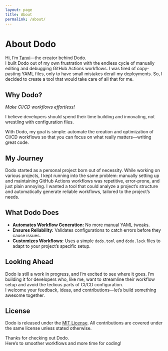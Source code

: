 ```yaml
---
layout: page
title: About
permalink: /about/
---
```


# About Dodo

Hi, I’m [Tanvi](https://github.com/tanvincible)—the creator behind Dodo.  
I built Dodo out of my own frustration with the endless cycle of manually editing and debugging GitHub Actions workflows. I was tired of copy-pasting YAML files, only to have small mistakes derail my deployments. So, I decided to create a tool that would take care of all that for me.

## Why Dodo?

_Make CI/CD workflows effortless!_

I believe developers should spend their time building and innovating, not wrestling with configuration files.

With Dodo, my goal is simple: automate the creation and optimization of CI/CD workflows so that you can focus on what really matters—writing great code.

## My Journey

Dodo started as a personal project born out of necessity. While working on various projects, I kept running into the same problem: manually setting up and maintaining GitHub Actions workflows was repetitive, error-prone, and just plain annoying. I wanted a tool that could analyze a project’s structure and automatically generate reliable workflows, tailored to the project’s needs.

## What Dodo Does

- **Automates Workflow Generation:** No more manual YAML tweaks.
- **Ensures Reliability:** Validates configurations to catch errors before they cause issues.
- **Customizes Workflows:** Uses a simple `dodo.toml` and `dodo.lock` files to adapt to your project’s specific setup.

## Looking Ahead

Dodo is still a work in progress, and I’m excited to see where it goes. I’m building it for developers who, like me, want to streamline their workflow setup and avoid the tedious parts of CI/CD configuration.  
I welcome your feedback, ideas, and contributions—let’s build something awesome together.

## License

Dodo is released under the [MIT License](https://github.com/tanvincible/dodo/blob/main/LICENSE). All contributions are covered under the same license unless stated otherwise.

Thanks for checking out Dodo.  
Here’s to smoother workflows and more time for coding!
